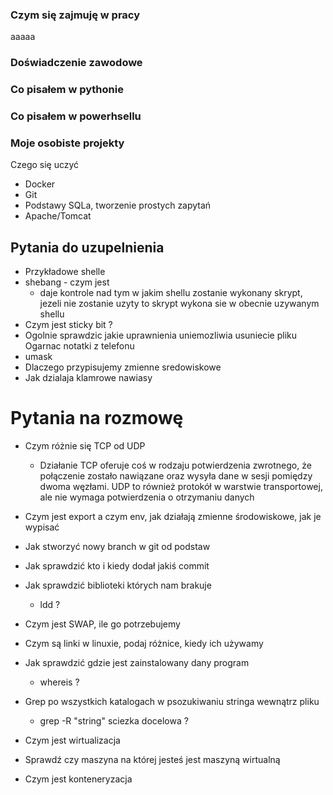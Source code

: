 ### Czym się zajmuję w pracy 
aaaaa




### Doświadczenie zawodowe 

### Co pisałem w pythonie 

### Co pisałem w powerhsellu 

### Moje osobiste projekty 



Czego się uczyć 
- Docker
- Git
- Podstawy SQLa, tworzenie prostych zapytań 
- Apache/Tomcat 

## Pytania do uzupelnienia 

- Przykładowe shelle 
- shebang - czym jest
	-  daje kontrole nad tym w jakim shellu zostanie wykonany skrypt, jezeli nie zostanie uzyty to skrypt wykona sie w obecnie uzywanym shellu 
- Czym jest sticky bit ? 
- Ogolnie sprawdzic jakie uprawnienia uniemozliwia usuniecie pliku 
Ogarnac notatki z telefonu 
- umask 
- Dlaczego przypisujemy zmienne sredowiskowe 
- Jak dzialaja klamrowe nawiasy 




# Pytania na rozmowę 
- Czym różnie się TCP od UDP 
	- Działanie TCP oferuje coś w rodzaju potwierdzenia zwrotnego, że połączenie zostało nawiązane oraz wysyła dane w sesji pomiędzy dwoma węzłami. UDP to również protokół w warstwie transportowej, ale nie wymaga potwierdzenia o otrzymaniu danych

- Czym jest export a czym env, jak działają zmienne środowiskowe, jak je wypisać
	
- Jak stworzyć nowy branch w git od podstaw
	
- Jak sprawdzić kto i kiedy dodał jakiś commit  
	
- Jak sprawdzić biblioteki których nam brakuje 
	- ldd ?
	
- Czym jest SWAP, ile go potrzebujemy 

- Czym są linki w linuxie, podaj różnice, kiedy ich używamy 
	
- Jak sprawdzić gdzie jest zainstalowany dany program 
	- whereis ?
- Grep po wszystkich katalogach w psozukiwaniu stringa wewnątrz pliku 
	- grep -R "string" sciezka docelowa ?

- Czym jest wirtualizacja  

- Sprawdź czy maszyna na której jesteś jest maszyną wirtualną 

- Czym jest konteneryzacja 
